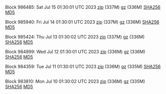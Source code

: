 Block 986485: Sat Jul 15 01:30:01 UTC 2023 [zip](https://files.01coin.io/mainnet/2023-07-15/bootstrap.dat.zip) (337M) [gz](https://files.01coin.io/mainnet/2023-07-15/bootstrap.dat.tar.gz) (336M) [SHA256](https://files.01coin.io/mainnet/2023-07-15/sha256.txt) [MD5](https://files.01coin.io/mainnet/2023-07-15/md5.txt)

Block 985940: Fri Jul 14 01:30:01 UTC 2023 [zip](https://files.01coin.io/mainnet/2023-07-14/bootstrap.dat.zip) (337M) [gz](https://files.01coin.io/mainnet/2023-07-14/bootstrap.dat.tar.gz) (336M) [SHA256](https://files.01coin.io/mainnet/2023-07-14/sha256.txt) [MD5](https://files.01coin.io/mainnet/2023-07-14/md5.txt)

Block 985424: Thu Jul 13 01:30:02 UTC 2023 [zip](https://files.01coin.io/mainnet/2023-07-13/bootstrap.dat.zip) (337M) [gz](https://files.01coin.io/mainnet/2023-07-13/bootstrap.dat.tar.gz) (336M) [SHA256](https://files.01coin.io/mainnet/2023-07-13/sha256.txt) [MD5](https://files.01coin.io/mainnet/2023-07-13/md5.txt)

Block 984899: Wed Jul 12 01:30:01 UTC 2023 [zip](https://files.01coin.io/mainnet/2023-07-12/bootstrap.dat.zip) (336M) [gz](https://files.01coin.io/mainnet/2023-07-12/bootstrap.dat.tar.gz) (336M) [SHA256](https://files.01coin.io/mainnet/2023-07-12/sha256.txt) [MD5](https://files.01coin.io/mainnet/2023-07-12/md5.txt)

Block 984359: Tue Jul 11 01:30:01 UTC 2023 [zip](https://files.01coin.io/mainnet/2023-07-11/bootstrap.dat.zip) (336M) [gz](https://files.01coin.io/mainnet/2023-07-11/bootstrap.dat.tar.gz) (335M) [SHA256](https://files.01coin.io/mainnet/2023-07-11/sha256.txt) [MD5](https://files.01coin.io/mainnet/2023-07-11/md5.txt)

Block 983810: Mon Jul 10 01:30:02 UTC 2023 [zip](https://files.01coin.io/mainnet/2023-07-10/bootstrap.dat.zip) (336M) [gz](https://files.01coin.io/mainnet/2023-07-10/bootstrap.dat.tar.gz) (335M) [SHA256](https://files.01coin.io/mainnet/2023-07-10/sha256.txt) [MD5](https://files.01coin.io/mainnet/2023-07-10/md5.txt)
